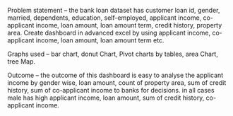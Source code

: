Problem statement – the bank loan dataset has customer loan id, gender, married, dependents, education, self-employed, applicant income, co-applicant income, loan amount, loan amount term, credit history, property area. Create dashboard in advanced excel by using applicant income, co-applicant income, loan amount, loan amount term etc.



Graphs used – bar chart, donut Chart, Pivot charts by tables, area Chart, tree Map.



Outcome – the outcome of this dashboard is easy to analyse the applicant income by gender wise, loan amount, count of property area, sum of credit history, sum of co-applicant income to banks for decisions. in all cases male has high applicant income, loan amount, sum of credit history, co-applicant income.
